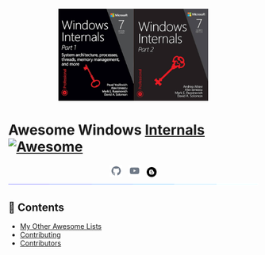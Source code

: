 <p align="center"><a href="https://learn.microsoft.com/sysinternals/resources/windows-internals">
  <img width="30%" src="https://github.com/cybersecurity-dev/cybersecurity-dev/blob/main/assets/winternals1.jpg" /><img width="29.8%" src="https://github.com/cybersecurity-dev/cybersecurity-dev/blob/main/assets/winternals2.jpg" />
</a></p>

# Awesome Windows [Internals]() [![Awesome](https://awesome.re/badge.svg)](https://awesome.re) 

<p align="center">
    <a href="https://github.com/cybersecurity-dev/"><img height="25" src="https://github.com/cybersecurity-dev/cybersecurity-dev/blob/main/assets/github.svg" alt="GitHub"></a>
    &nbsp;
    <a href="https://www.youtube.com/@CyberThreatDefence"><img height="25" src="https://github.com/cybersecurity-dev/cybersecurity-dev/blob/main/assets/youtube.svg" alt="YouTube"></a>
    &nbsp;
    <a href="https://cyberthreatdefence.com/my_awesome_lists"><img height="20" src="https://github.com/cybersecurity-dev/cybersecurity-dev/blob/main/assets/blog.svg" alt="My Awesome Lists"></a>
    <img src="https://github.com/cybersecurity-dev/cybersecurity-dev/blob/main/assets/bar.gif">
</p>


## 📖 Contents
- [My Other Awesome Lists](#my-other-awesome-lists)
- [Contributing](#contributing)
- [Contributors](#contributors)

